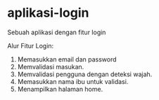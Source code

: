 # aplikasi-login
Sebuah aplikasi dengan fitur login

Alur Fitur Login:
1. Memasukkan email dan password
2. Memvalidasi masukan.
3. Memvalidasi pengguna dengan deteksi wajah.
4. Memasukkan nama ibu untuk validasi.
5. Menampilkan halaman home.

